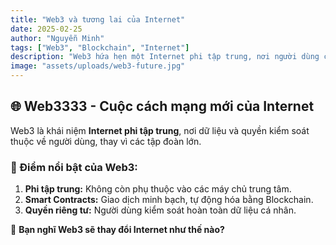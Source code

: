 ```yaml
---
title: "Web3 và tương lai của Internet"
date: 2025-02-25
author: "Nguyễn Minh"
tags: ["Web3", "Blockchain", "Internet"]
description: "Web3 hứa hẹn một Internet phi tập trung, nơi người dùng có quyền kiểm soát dữ liệu của họ."
image: "assets/uploads/web3-future.jpg"
---
```


## 🌐 Web3333 - Cuộc cách mạng mới của Internet

Web3 là khái niệm **Internet phi tập trung**, nơi dữ liệu và quyền kiểm soát thuộc về người dùng, thay vì các tập đoàn lớn.

### 🔹 Điểm nổi bật của Web3:
1. **Phi tập trung:** Không còn phụ thuộc vào các máy chủ trung tâm.
2. **Smart Contracts:** Giao dịch minh bạch, tự động hóa bằng Blockchain.
3. **Quyền riêng tư:** Người dùng kiểm soát hoàn toàn dữ liệu cá nhân.

📌 **Bạn nghĩ Web3 sẽ thay đổi Internet như thế nào?**